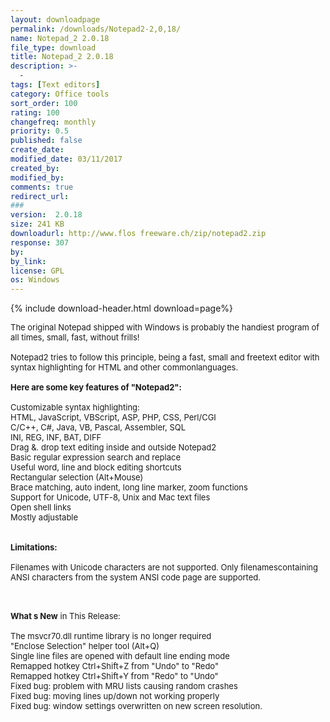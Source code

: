 ```yaml
---
layout: downloadpage
permalink: /downloads/Notepad2-2,0,18/
name: Notepad_2 2.0.18
file_type: download
title: Notepad_2 2.0.18
description: >-
  -
tags: [Text editors]
category: Office tools
sort_order: 100
rating: 100
changefreq: monthly
priority: 0.5
published: false
create_date: 
modified_date: 03/11/2017
created_by: 
modified_by: 
comments: true
redirect_url: 
### 
version:  2.0.18
size: 241 KB
downloadurl: http://www.flos freeware.ch/zip/notepad2.zip
response: 307
by: 
by_link: 
license: GPL 
os: Windows
---
```


{% include download-header.html download=page%}

<p style="fix-download-text !important">
<p><font size="2"><p>The original Notepad shipped with Windows is probably the handiest program of all times, small, fast, without frills! <br />
<br />
Notepad2 tries to follow this principle, being a fast, small and freetext editor with syntax highlighting for HTML and other commonlanguages.<br />
<br />
<span><strong>Here are some key features of "Notepad2":</strong></span><br />
<br />
Customizable syntax highlighting:<br />
HTML, JavaScript, VBScript, ASP, PHP, CSS, Perl/CGI<br />
C/C++, C#, Java, VB, Pascal, Assembler, SQL<br />
INI, REG, INF, BAT, DIFF<br />
Drag &amp;. drop text editing inside and outside Notepad2<br />
Basic regular expression search and replace<br />
Useful word, line and block editing shortcuts<br />
Rectangular selection (Alt+Mouse)<br />
Brace matching, auto indent, long line marker, zoom functions<br />
Support for Unicode, UTF-8, Unix and Mac text files<br />
Open shell links<br />
Mostly adjustable<br />
<br />
<br />
<span><strong>Limitations:</strong></span><br />
<br />
Filenames with Unicode characters are not supported. Only filenamescontaining ANSI characters from the system ANSI code page are supported.<br />
</p>
<div class="celltext_big"><br />
<br />
<strong>What s New</strong> in This Release:<br />
<br />
The msvcr70.dll runtime library is no longer required<br />
"Enclose Selection" helper tool (Alt+Q)<br />
Single line files are opened with default line ending mode<br />
Remapped hotkey Ctrl+Shift+Z from "Undo" to "Redo"<br />
Remapped hotkey Ctrl+Shift+Y from "Redo" to "Undo"<br />
Fixed bug: problem with MRU lists causing random crashes<br />
Fixed bug: moving lines up/down not working properly<br />
Fixed bug: window settings overwritten on new screen resolution.</div></p></p>
